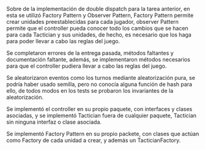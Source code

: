 Sobre de la implementación de double dispatch para la tarea anterior, en esta se utilizó Factory Pattern y Observer Pattern, Factory Pattern permite crear unidades preestablecidas para cada jugador, observer Pattern permite que el controller pueda conocer todo los cambios que se hacen para cada Tactician y sus unidades, de hecho, es necesario que los haga para poder llevar a cabo las reglas del juego.

Se completaron errores de la entrega pasada, métodos faltantes y documentación faltante, además, se implementaron métodos necesarios para que el controller pudiera llevar a cabo las reglas del juego.

Se aleatorizaron eventos como los turnos mediante aleatorización pura, se podría haber usado semilla, pero no conocía alguna función de hash para ello, de todos modos en los tests se probaron los invariantes de la aleatorización.

Se implementó el controller en su propio paquete, con interfaces y clases asociadas, y se implementó Tactician fuera de cualquier paquete, Tactician sin ninguna interfaz o clase asociada.

Se implementó Factory Pattern en su propio packete, con clases que actúan como Factory de cada unidad a crear, y además un TacticianFactory.